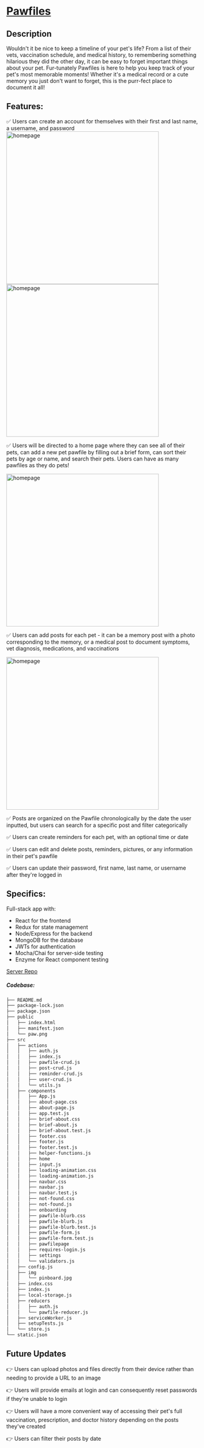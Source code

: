 
# [Pawfiles](https://pawfiles.herokuapp.com/)

## Description
Wouldn't it be nice to keep a timeline of your pet's life? From a list of their vets, vaccination schedule, and medical history, to remembering something hilarious they did the other day, it can be easy to forget important things about your pet. Fur-tunately Pawfiles is here to help you keep track of your pet's most memorable moments! Whether it's a medical record or a cute memory you just don't want to forget, this is the purr-fect place to document it all!

## Features: 
:white_check_mark: Users can create an account for themselves with their first and last name, a username, and password
<img src="https://drive.google.com/uc?export=view&id=1VDqMikkH2TIo6T85rhvAGw-WoEPQyWWf" alt="homepage" width="400px" />
<img src="https://drive.google.com/uc?export=view&id=1BFI7bm8jbBtEjPOkyOR7vn2UR1drR98V" alt="homepage" width="400px" />

:white_check_mark: Users will be directed to a home page where they can see all of their pets, can add a new pet pawfile by filling out a brief form, can sort their pets by age or name, and search their pets. Users can have as many pawfiles as they do pets!

<img src="https://drive.google.com/uc?export=view&id=1G6W9OH4WxP-sSxTApCLP4OE8E8b-vOwA" alt="homepage" width="400px" />

:white_check_mark: Users can add posts for each pet - it can be a memory post with a photo corresponding to the memory, or a medical post to document symptoms, vet diagnosis, medications, and vaccinations

<img src="https://drive.google.com/uc?export=view&id=1vIca4Q-ds8yC1khECwNbc9AJYBmupGbg" alt="homepage" width="400px" />

:white_check_mark: Posts are organized on the Pawfile chronologically by the date the user inputted, but users can search for a specific post and filter categorically

:white_check_mark: Users can create reminders for each pet, with an optional time or date

:white_check_mark: Users can edit and delete posts, reminders, pictures, or any information in their pet's pawfile 

:white_check_mark: Users can update their password, first name, last name, or username after they're logged in

## Specifics: 
Full-stack app with:
- React for the frontend
- Redux for state management
- Node/Express for the backend
- MongoDB for the database
- JWTs for authentication
- Mocha/Chai for server-side testing
- Enzyme for React component testing

[Server Repo](https://github.com/thinkful-ei26/nikkie-pawfiles-server)

##### Codebase:
``` bash
├── README.md
├── package-lock.json
├── package.json
├── public
│   ├── index.html
│   ├── manifest.json
│   └── paw.png
├── src
│   ├── actions
│   │   ├── auth.js
│   │   ├── index.js
│   │   ├── pawfile-crud.js
│   │   ├── post-crud.js
│   │   ├── reminder-crud.js
│   │   ├── user-crud.js
│   │   └── utils.js
│   ├── components
│   │   ├── App.js
│   │   ├── about-page.css
│   │   ├── about-page.js
│   │   ├── app.test.js
│   │   ├── brief-about.css
│   │   ├── brief-about.js
│   │   ├── brief-about.test.js
│   │   ├── footer.css
│   │   ├── footer.js
│   │   ├── footer.test.js
│   │   ├── helper-functions.js
│   │   ├── home
│   │   ├── input.js
│   │   ├── loading-animation.css
│   │   ├── loading-animation.js
│   │   ├── navbar.css
│   │   ├── navbar.js
│   │   ├── navbar.test.js
│   │   ├── not-found.css
│   │   ├── not-found.js
│   │   ├── onboarding
│   │   ├── pawfile-blurb.css
│   │   ├── pawfile-blurb.js
│   │   ├── pawfile-blurb.test.js
│   │   ├── pawfile-form.js
│   │   ├── pawfile-form.test.js
│   │   ├── pawfilepage
│   │   ├── requires-login.js
│   │   ├── settings
│   │   └── validators.js
│   ├── config.js
│   ├── img
│   │   └── pinboard.jpg
│   ├── index.css
│   ├── index.js
│   ├── local-storage.js
│   ├── reducers
│   │   ├── auth.js
│   │   └── pawfile-reducer.js
│   ├── serviceWorker.js
│   ├── setupTests.js
│   └── store.js
└── static.json
```

## Future Updates
:point_right: Users can upload photos and files directly from their device rather than needing to provide a URL to an image

:point_right: Users will provide emails at login and can consequently reset passwords if they're unable to login 

:point_right: Users will have a more convenient way of accessing their pet's full vaccination, prescription, and doctor history depending on the posts they've created

:point_right: Users can filter their posts by date 
